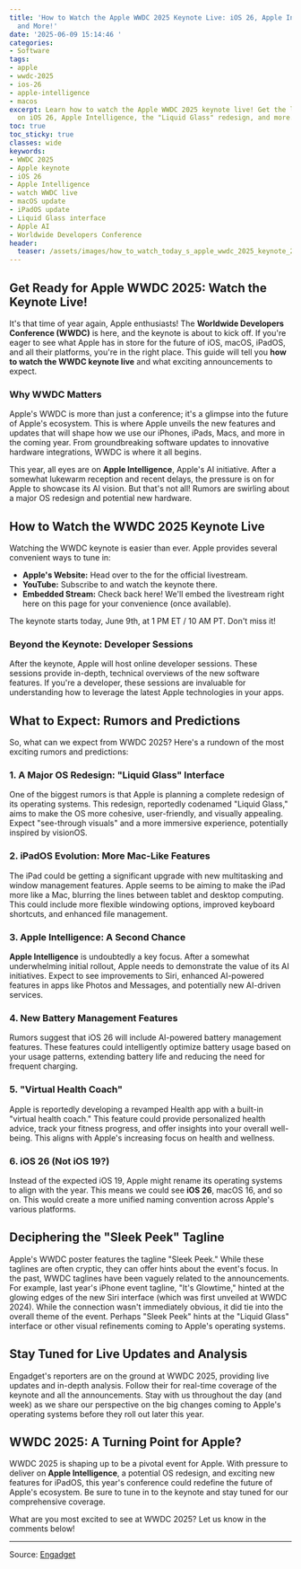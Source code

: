 ```yaml
---
title: 'How to Watch the Apple WWDC 2025 Keynote Live: iOS 26, Apple Intelligence,
  and More!'
date: '2025-06-09 15:14:46 '
categories:
- Software
tags:
- apple
- wwdc-2025
- ios-26
- apple-intelligence
- macos
excerpt: Learn how to watch the Apple WWDC 2025 keynote live! Get the latest news
  on iOS 26, Apple Intelligence, the "Liquid Glass" redesign, and more.
toc: true
toc_sticky: true
classes: wide
keywords:
- WWDC 2025
- Apple keynote
- iOS 26
- Apple Intelligence
- watch WWDC live
- macOS update
- iPadOS update
- Liquid Glass interface
- Apple AI
- Worldwide Developers Conference
header:
  teaser: /assets/images/how_to_watch_today_s_apple_wwdc_2025_keynote_20250609151446.jpg
---
```


## Get Ready for Apple WWDC 2025: Watch the Keynote Live!

It's that time of year again, Apple enthusiasts! The **Worldwide Developers Conference (WWDC)** is here, and the keynote is about to kick off. If you're eager to see what Apple has in store for the future of iOS, macOS, iPadOS, and all their platforms, you're in the right place. This guide will tell you **how to watch the WWDC keynote live** and what exciting announcements to expect.

### Why WWDC Matters

Apple's WWDC is more than just a conference; it's a glimpse into the future of Apple's ecosystem. This is where Apple unveils the new features and updates that will shape how we use our iPhones, iPads, Macs, and more in the coming year. From groundbreaking software updates to innovative hardware integrations, WWDC is where it all begins.

This year, all eyes are on **Apple Intelligence**, Apple's AI initiative. After a somewhat lukewarm reception and recent delays, the pressure is on for Apple to showcase its AI vision. But that's not all! Rumors are swirling about a major OS redesign and potential new hardware.

## How to Watch the WWDC 2025 Keynote Live

Watching the WWDC keynote is easier than ever. Apple provides several convenient ways to tune in:

*   **Apple's Website:** Head over to the  for the official livestream.
*   **YouTube:** Subscribe to  and watch the keynote there.
*   **Embedded Stream:** Check back here! We'll embed the livestream right here on this page for your convenience (once available).

The keynote starts today, June 9th, at 1 PM ET / 10 AM PT. Don't miss it!

### Beyond the Keynote: Developer Sessions

After the keynote, Apple will host online developer sessions. These sessions provide in-depth, technical overviews of the new software features. If you're a developer, these sessions are invaluable for understanding how to leverage the latest Apple technologies in your apps.

## What to Expect: Rumors and Predictions

So, what can we expect from WWDC 2025? Here's a rundown of the most exciting rumors and predictions:

### 1. A Major OS Redesign: "Liquid Glass" Interface

One of the biggest rumors is that Apple is planning a complete redesign of its operating systems. This redesign, reportedly codenamed "Liquid Glass," aims to make the OS more cohesive, user-friendly, and visually appealing. Expect "see-through visuals" and a more immersive experience, potentially inspired by visionOS.

### 2. iPadOS Evolution: More Mac-Like Features

The iPad could be getting a significant upgrade with new multitasking and window management features. Apple seems to be aiming to make the iPad more like a Mac, blurring the lines between tablet and desktop computing. This could include more flexible windowing options, improved keyboard shortcuts, and enhanced file management.

### 3. Apple Intelligence: A Second Chance

**Apple Intelligence** is undoubtedly a key focus. After a somewhat underwhelming initial rollout, Apple needs to demonstrate the value of its AI initiatives. Expect to see improvements to Siri, enhanced AI-powered features in apps like Photos and Messages, and potentially new AI-driven services.

### 4. New Battery Management Features

Rumors suggest that iOS 26 will include AI-powered battery management features. These features could intelligently optimize battery usage based on your usage patterns, extending battery life and reducing the need for frequent charging.

### 5. "Virtual Health Coach"

Apple is reportedly developing a revamped Health app with a built-in "virtual health coach." This feature could provide personalized health advice, track your fitness progress, and offer insights into your overall well-being. This aligns with Apple's increasing focus on health and wellness.

### 6. iOS 26 (Not iOS 19?)

Instead of the expected iOS 19, Apple might rename its operating systems to align with the year. This means we could see **iOS 26**, macOS 16, and so on. This would create a more unified naming convention across Apple's various platforms.

## Deciphering the "Sleek Peek" Tagline

Apple's WWDC poster features the tagline "Sleek Peek." While these taglines are often cryptic, they can offer hints about the event's focus. In the past, WWDC taglines have been vaguely related to the announcements. For example, last year's iPhone event tagline, "It's Glowtime," hinted at the glowing edges of the new Siri interface (which was first unveiled at WWDC 2024). While the connection wasn't immediately obvious, it did tie into the overall theme of the event. Perhaps "Sleek Peek" hints at the "Liquid Glass" interface or other visual refinements coming to Apple's operating systems.

## Stay Tuned for Live Updates and Analysis

Engadget's reporters are on the ground at WWDC 2025, providing live updates and in-depth analysis. Follow their  for real-time coverage of the keynote and all the announcements. Stay with us throughout the day (and week) as we share our perspective on the big changes coming to Apple's operating systems before they roll out later this year.

## WWDC 2025: A Turning Point for Apple?

WWDC 2025 is shaping up to be a pivotal event for Apple. With pressure to deliver on **Apple Intelligence**, a potential OS redesign, and exciting new features for iPadOS, this year's conference could redefine the future of Apple's ecosystem. Be sure to tune in to the keynote and stay tuned for our comprehensive coverage.

What are you most excited to see at WWDC 2025? Let us know in the comments below!

---

Source: [Engadget](https://www.engadget.com/big-tech/how-to-watch-todays-apple-wwdc-2025-keynote-184227551.html?src=rss)